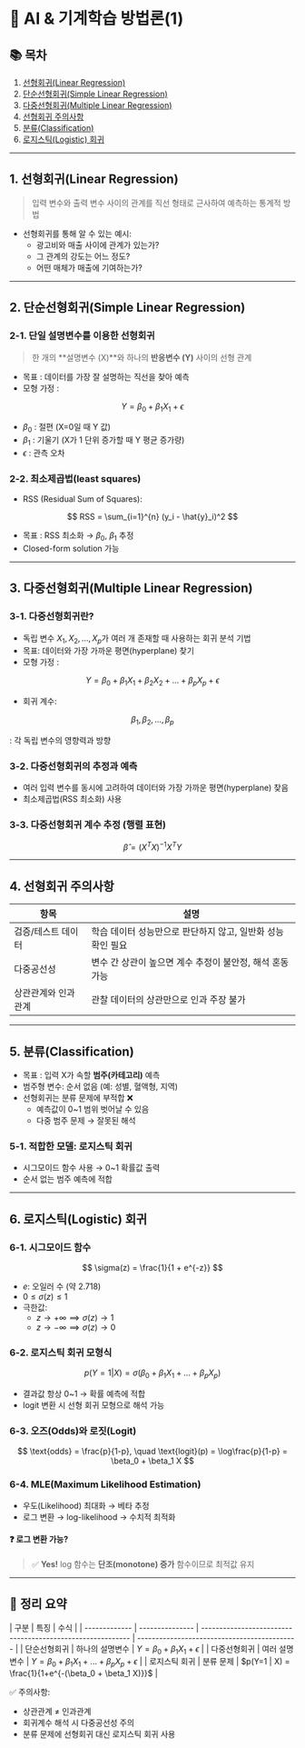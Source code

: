 # 🤖 AI & 기계학습 방법론(1)

## 📚 목차

1. [선형회귀(Linear Regression)](#1-선형회귀linear-regression)
2. [단순선형회귀(Simple Linear Regression)](#2-단순선형회귀simple-linear-regression)
3. [다중선형회귀(Multiple Linear Regression)](#3-다중선형회귀multiple-linear-regression)
4. [선형회귀 주의사항](#4-선형회귀-주의사항)
5. [분류(Classification)](#1-분류classification)
6. [로지스틱(Logistic) 회귀](#2-로지스틱logistic-회귀)

---

## 1. 선형회귀(Linear Regression)

> 입력 변수와 출력 변수 사이의 관계를 직선 형태로 근사하여 예측하는 통계적 방법

- 선형회귀를 통해 알 수 있는 예시:
  - 광고비와 매출 사이에 관계가 있는가?
  - 그 관계의 강도는 어느 정도?
  - 어떤 매체가 매출에 기여하는가?

---

## 2. 단순선형회귀(Simple Linear Regression)

### 2-1. 단일 설명변수를 이용한 선형회귀

> 한 개의 **설명변수 \(X\)**와 하나의 **반응변수 \(Y\)** 사이의 선형 관계

- 목표 : 데이터를 가장 잘 설명하는 직선을 찾아 예측
- 모형 가정 :

$$
Y = \beta_0 + \beta_1 X_1 + \epsilon
$$

- $\beta_0$ : 절편 (X=0일 때 Y 값)
- $\beta_1$ : 기울기 (X가 1 단위 증가할 때 Y 평균 증가량)
- $\epsilon$ : 관측 오차

### 2-2. 최소제곱법(least squares)

- RSS (Residual Sum of Squares):

$$
RSS = \sum_{i=1}^{n} (y_i - \hat{y}_i)^2
$$

- 목표 : RSS 최소화 → $\beta_0$, $\beta_1$ 추정
- Closed-form solution 가능

---

## 3. 다중선형회귀(Multiple Linear Regression)

### 3-1. 다중선형회귀란?

- 독립 변수 $X_1, X_2, ..., X_p$가 여러 개 존재할 때 사용하는 회귀 분석 기법
- 목표: 데이터와 가장 가까운 평면(hyperplane) 찾기
- 모형 가정 :

$$
Y = \beta_0 + \beta_1 X_1 + \beta_2 X_2 + \dots + \beta_p X_p + \epsilon
$$

- 회귀 계수:

$$
\beta_1, \beta_2, ..., \beta_p
$$

: 각 독립 변수의 영향력과 방향

### 3-2. 다중선형회귀의 추정과 예측

- 여러 입력 변수를 동시에 고려하여 데이터와 가장 가까운 평면(hyperplane) 찾음
- 최소제곱법(RSS 최소화) 사용

### 3-3. 다중선형회귀 계수 추정 (행렬 표현)

$$
\hat{\beta} = (X^T X)^{-1} X^T Y
$$

---

## 4. 선형회귀 주의사항

| 항목                | 설명                                                        |
| ------------------- | ----------------------------------------------------------- |
| 검증/테스트 데이터  | 학습 데이터 성능만으로 판단하지 않고, 일반화 성능 확인 필요 |
| 다중공선성          | 변수 간 상관이 높으면 계수 추정이 불안정, 해석 혼동 가능    |
| 상관관계와 인과관계 | 관찰 데이터의 상관만으로 인과 주장 불가                     |

---

## 5. 분류(Classification)

- 목표 : 입력 X가 속할 **범주(카테고리)** 예측
- 범주형 변수: 순서 없음 (예: 성별, 혈액형, 지역)
- 선형회귀는 분류 문제에 부적합 ❌
  - 예측값이 0~1 범위 벗어날 수 있음
  - 다중 범주 문제 → 잘못된 해석

### 5-1. 적합한 모델: 로지스틱 회귀

- 시그모이드 함수 사용 → 0~1 확률값 출력
- 순서 없는 범주 예측에 적합

---

## 6. 로지스틱(Logistic) 회귀

### 6-1. 시그모이드 함수

$$
\sigma(z) = \frac{1}{1 + e^{-z}}
$$

- $e$: 오일러 수 (약 2.718)
- $0 \le \sigma(z) \le 1$
- 극한값:
  - $z \to +\infty \implies \sigma(z) \to 1$
  - $z \to -\infty \implies \sigma(z) \to 0$

### 6-2. 로지스틱 회귀 모형식

$$
p(Y=1|X) = \sigma(\beta_0 + \beta_1 X_1 + \dots + \beta_p X_p)
$$

- 결과값 항상 0~1 → 확률 예측에 적합
- logit 변환 시 선형 회귀 모형으로 해석 가능

### 6-3. 오즈(Odds)와 로짓(Logit)

$$
\text{odds} = \frac{p}{1-p}, \quad
\text{logit}(p) = \log\frac{p}{1-p} = \beta_0 + \beta_1 X
$$

### 6-4. MLE(Maximum Likelihood Estimation)

- 우도(Likelihood) 최대화 → 베타 추정
- 로그 변환 → log-likelihood → 수치적 최적화

#### ❓ 로그 변환 가능?

> ✅ **Yes!** log 함수는 **단조(monotone) 증가** 함수이므로 최적값 유지

---

## 📌 정리 요약

| 구분          | 특징            | 수식                                                       |
| ------------- | --------------- | ---------------------------------------------------------- | -------------------------------------------- |
| 단순선형회귀  | 하나의 설명변수 | $Y = \beta_0 + \beta_1 X_1 + \epsilon$                     |
| 다중선형회귀  | 여러 설명변수   | $Y = \beta_0 + \beta_1 X_1 + ... + \beta_p X_p + \epsilon$ |
| 로지스틱 회귀 | 분류 문제       | $p(Y=1                                                     | X) = \frac{1}{1+e^{-(\beta_0 + \beta_1 X)}}$ |

✅ 주의사항:

- 상관관계 ≠ 인과관계
- 회귀계수 해석 시 다중공선성 주의
- 분류 문제에 선형회귀 대신 로지스틱 회귀 사용
